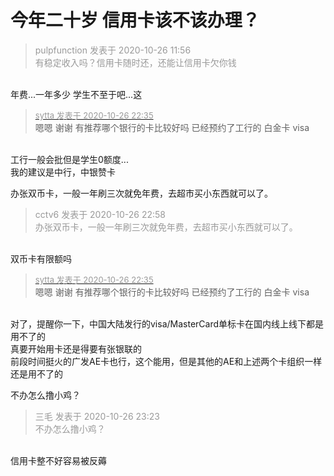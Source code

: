 # 今年二十岁  信用卡该不该办理？


<div class="quote"><blockquote><font color="#999999">pulpfunction 发表于 2020-10-26 11:56</font><br />
<font color="#999999">有稳定收入吗？信用卡随时还，还能让信用卡欠你钱</font></blockquote></div><br />
年费...一年多少 学生不至于吧...这

<div class="quote"><blockquote><font size="2"><a href="https://www.hostloc.com/forum.php?mod=redirect&amp;goto=findpost&amp;pid=9356477&amp;ptid=758526" target="_blank"><font color="#999999">sytta 发表于 2020-10-26 22:35</font></a></font><br />
嗯嗯 谢谢 有推荐哪个银行的卡比较好吗 已经预约了工行的 白金卡 visa</blockquote></div><br />
工行一般会批但是学生0额度...<br />
我的建议是中行，中银赞卡

办张双币卡，一般一年刷三次就免年费，去超市买小东西就可以了。

<div class="quote"><blockquote><font color="#999999">cctv6 发表于 2020-10-26 22:58</font><br />
<font color="#999999">办张双币卡，一般一年刷三次就免年费，去超市买小东西就可以了。</font></blockquote></div><br />
双币卡有限额吗

<div class="quote"><blockquote><font size="2"><a href="https://www.hostloc.com/forum.php?mod=redirect&amp;goto=findpost&amp;pid=9356477&amp;ptid=758526" target="_blank"><font color="#999999">sytta 发表于 2020-10-26 22:35</font></a></font><br />
嗯嗯 谢谢 有推荐哪个银行的卡比较好吗 已经预约了工行的 白金卡 visa</blockquote></div><br />
对了，提醒你一下，中国大陆发行的visa/MasterCard单标卡在国内线上线下都是用不了的<br />
真要开始用卡还是得要有张银联的<br />
前段时间挺火的广发AE卡也行，这个能用，但是其他的AE和上述两个卡组织一样还是用不了的

不办怎么撸小鸡？

<div class="quote"><blockquote><font color="#999999">三毛 发表于 2020-10-26 23:23</font><br />
<font color="#999999">不办怎么撸小鸡？</font></blockquote></div><br />
信用卡整不好容易被反薅

